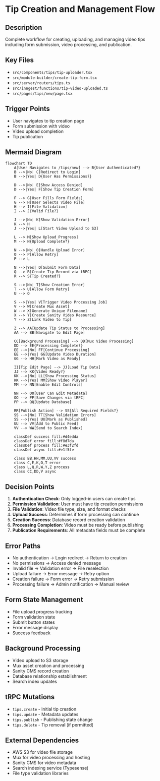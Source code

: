 # Tip Creation and Management Flow

## Description

Complete workflow for creating, uploading, and managing video tips including form submission, video processing, and publication.

## Key Files

- `src/components/tips/tip-uploader.tsx`
- `src/module-builder/create-tip-form.tsx`
- `src/server/routers/tips.ts`
- `src/inngest/functions/tip-video-uploaded.ts`
- `src/pages/tips/new/page.tsx`

## Trigger Points

- User navigates to tip creation page
- Form submission with video
- Video upload completion
- Tip publication

## Mermaid Diagram

```mermaid
flowchart TD
    A[User Navigates to /tips/new] --> B{User Authenticated?}
    B -->|No| C[Redirect to Login]
    B -->|Yes| D{User Has Permissions?}

    D -->|No| E[Show Access Denied]
    D -->|Yes| F[Show Tip Creation Form]

    F --> G[User Fills Form Fields]
    G --> H[User Selects Video File]
    H --> I[File Validation]
    I --> J{Valid File?}

    J -->|No| K[Show Validation Error]
    K --> H
    J -->|Yes| L[Start Video Upload to S3]

    L --> M[Show Upload Progress]
    M --> N{Upload Complete?}

    N -->|No| O[Handle Upload Error]
    O --> P[Allow Retry]
    P --> L

    N -->|Yes| Q[Submit Form Data]
    Q --> R[Create Tip Record via tRPC]
    R --> S{Tip Created?}

    S -->|No| T[Show Creation Error]
    T --> U[Allow Form Retry]
    U --> Q

    S -->|Yes| V[Trigger Video Processing Job]
    V --> W[Create Mux Asset]
    W --> X[Generate Unique Filename]
    X --> Y[Create Sanity Video Resource]
    Y --> Z[Link Video to Tip]

    Z --> AA[Update Tip Status to Processing]
    AA --> BB[Navigate to Edit Page]

    CC[Background Processing] --> DD[Mux Video Processing]
    DD --> EE{Processing Complete?}
    EE -->|No| FF[Continue Processing]
    EE -->|Yes| GG[Update Video Duration]
    GG --> HH[Mark Video as Ready]

    II[Tip Edit Page] --> JJ[Load Tip Data]
    JJ --> KK{Video Ready?}
    KK -->|No| LL[Show Processing Status]
    KK -->|Yes| MM[Show Video Player]
    MM --> NN[Enable Edit Controls]

    NN --> OO[User Can Edit Metadata]
    OO --> PP[Save Changes via tRPC]
    PP --> QQ[Update Database]

    RR[Publish Action] --> SS{All Required Fields?}
    SS -->|No| TT[Show Validation Errors]
    SS -->|Yes| UU[Mark as Published]
    UU --> VV[Add to Public Feed]
    VV --> WW[Send to Search Index]

    classDef success fill:#d4edda
    classDef error fill:#f8d7da
    classDef process fill:#e3f2fd
    classDef async fill:#e1f5fe

    class BB,HH,MM,UU,VV success
    class C,E,K,O,T error
    class L,Q,R,W,Y,Z process
    class CC,DD,V async
```

## Decision Points

1. **Authentication Check**: Only logged-in users can create tips
2. **Permission Validation**: User must have tip creation permissions
3. **File Validation**: Video file type, size, and format checks
4. **Upload Success**: Determines if form processing can continue
5. **Creation Success**: Database record creation validation
6. **Processing Completion**: Video must be ready before publishing
7. **Publication Requirements**: All metadata fields must be complete

## Error Paths

- No authentication → Login redirect → Return to creation
- No permissions → Access denied message
- Invalid file → Validation error → File reselection
- Upload failure → Error message → Retry option
- Creation failure → Form error → Retry submission
- Processing failure → Admin notification → Manual review

## Form State Management

- File upload progress tracking
- Form validation state
- Submit button states
- Error message display
- Success feedback

## Background Processing

- Video upload to S3 storage
- Mux asset creation and processing
- Sanity CMS record creation
- Database relationship establishment
- Search index updates

## tRPC Mutations

- `tips.create` - Initial tip creation
- `tips.update` - Metadata updates
- `tips.publish` - Publishing state change
- `tips.delete` - Tip removal (if permitted)

## External Dependencies

- AWS S3 for video file storage
- Mux for video processing and hosting
- Sanity CMS for video metadata
- Search indexing service (Typesense)
- File type validation libraries
